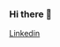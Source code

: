 ### Hi there 👋

<a href="https://www.linkedin.com/in/juan-cruz-bertinetti-6372141ba/">Linkedin</a>
<!--
**Juanbertinetti/JuanBertinetti** is a ✨ _special_ ✨ repository because its `README.md` (this file) appears on your GitHub profile.
My name is Juan Cruz Bertinetti. I'm a software engineering student living in Cordoba, Argentina.

Here are some ideas to get you started:

- 🔭 I’m currently working on ...
- 🌱 I’m currently learning ...
- 👯 I’m looking to collaborate on ...
- 🤔 I’m looking for help with ...
- 💬 Ask me about ...
- 📫 How to reach me: ...
- 😄 Pronouns: ...
- ⚡ Fun fact: ...
-->
